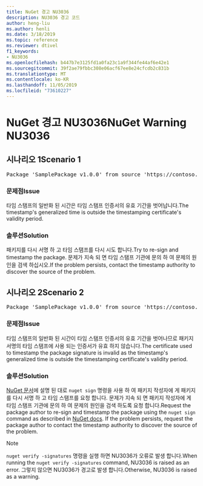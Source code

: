 ```yaml
---
title: NuGet 경고 NU3036
description: NU3036 경고 코드
author: heng-liu
ms.author: henli
ms.date: 3/18/2019
ms.topic: reference
ms.reviewer: dtivel
f1_keywords:
- NU3036
ms.openlocfilehash: b447b7e3125fd1a0fa23c1a9f344fe44af6e42e1
ms.sourcegitcommit: 39f2ae79fbbc308e06acf67ee8e24cfcdb2c831b
ms.translationtype: MT
ms.contentlocale: ko-KR
ms.lasthandoff: 11/05/2019
ms.locfileid: "73610227"
---
```

# <a name="nuget-warning-nu3036"></a><span data-ttu-id="f0ed3-103">NuGet 경고 NU3036</span><span class="sxs-lookup"><span data-stu-id="f0ed3-103">NuGet Warning NU3036</span></span>

## <a name="scenario-1"></a><span data-ttu-id="f0ed3-104">시나리오 1</span><span class="sxs-lookup"><span data-stu-id="f0ed3-104">Scenario 1</span></span>

<pre>Package 'SamplePackage v1.0.0' from source 'https://contoso.com/index.json': The timestamp's generalized time is outside the timestamping certificate's validity period.</pre>

### <a name="issue"></a><span data-ttu-id="f0ed3-105">문제점</span><span class="sxs-lookup"><span data-stu-id="f0ed3-105">Issue</span></span>

<span data-ttu-id="f0ed3-106">타임 스탬프의 일반화 된 시간은 타임 스탬프 인증서의 유효 기간을 벗어납니다.</span><span class="sxs-lookup"><span data-stu-id="f0ed3-106">The timestamp's generalized time is outside the timestamping certificate's validity period.</span></span>


### <a name="solution"></a><span data-ttu-id="f0ed3-107">솔루션</span><span class="sxs-lookup"><span data-stu-id="f0ed3-107">Solution</span></span>

<span data-ttu-id="f0ed3-108">패키지를 다시 서명 하 고 타임 스탬프를 다시 시도 합니다.</span><span class="sxs-lookup"><span data-stu-id="f0ed3-108">Try to re-sign and timestamp the package.</span></span> <span data-ttu-id="f0ed3-109">문제가 지속 되 면 타임 스탬프 기관에 문의 하 여 문제의 원인을 검색 하십시오.</span><span class="sxs-lookup"><span data-stu-id="f0ed3-109">If the problem persists, contact the timestamp authority to discover the source of the problem.</span></span>



## <a name="scenario-2"></a><span data-ttu-id="f0ed3-110">시나리오 2</span><span class="sxs-lookup"><span data-stu-id="f0ed3-110">Scenario 2</span></span>

<pre>Package 'SamplePackage v1.0.0' from source 'https://contoso.com/index.json': The primary signature's timestamp's generalized time is outside the timestamping certificate's validity period.</pre>

### <a name="issue"></a><span data-ttu-id="f0ed3-111">문제점</span><span class="sxs-lookup"><span data-stu-id="f0ed3-111">Issue</span></span>

<span data-ttu-id="f0ed3-112">타임 스탬프의 일반화 된 시간이 타임 스탬프 인증서의 유효 기간을 벗어나므로 패키지 서명의 타임 스탬프에 사용 되는 인증서가 유효 하지 않습니다.</span><span class="sxs-lookup"><span data-stu-id="f0ed3-112">The certificate used to timestamp the package signature is invalid as the timestamp's generalized time is outside the timestamping certificate's validity period.</span></span>


### <a name="solution"></a><span data-ttu-id="f0ed3-113">솔루션</span><span class="sxs-lookup"><span data-stu-id="f0ed3-113">Solution</span></span>

<span data-ttu-id="f0ed3-114">[NuGet 문서](https://docs.microsoft.com/nuget/create-packages/sign-a-package)에 설명 된 대로 `nuget sign` 명령을 사용 하 여 패키지 작성자에 게 패키지를 다시 서명 하 고 타임 스탬프를 요청 합니다. 문제가 지속 되 면 패키지 작성자에 게 타임 스탬프 기관에 문의 하 여 문제의 원인을 검색 하도록 요청 합니다.</span><span class="sxs-lookup"><span data-stu-id="f0ed3-114">Request the package author to re-sign and timestamp the package using the `nuget sign` command as described in [NuGet docs](https://docs.microsoft.com/nuget/create-packages/sign-a-package). If the problem persists, request the package author to contact the timestamp authority to discover the source of the problem.</span></span>


> [!Note]
> <span data-ttu-id="f0ed3-115">`nuget verify -signatures` 명령을 실행 하면 NU3036가 오류로 발생 합니다.</span><span class="sxs-lookup"><span data-stu-id="f0ed3-115">When running the `nuget verify -signatures` command, NU3036 is raised as an error.</span></span> <span data-ttu-id="f0ed3-116">그렇지 않으면 NU3036가 경고로 발생 합니다.</span><span class="sxs-lookup"><span data-stu-id="f0ed3-116">Otherwise, NU3036 is raised as a warning.</span></span>